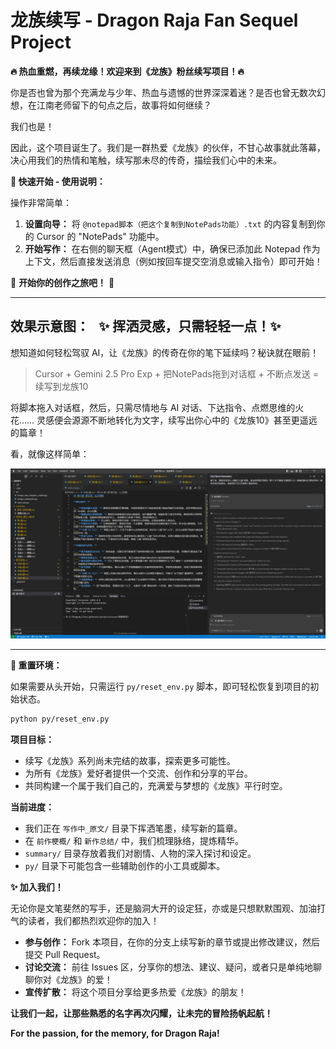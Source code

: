 # 龙族续写 - Dragon Raja Fan Sequel Project

**🔥 热血重燃，再续龙缘！欢迎来到《龙族》粉丝续写项目！🔥**

你是否也曾为那个充满龙与少年、热血与遗憾的世界深深着迷？是否也曾无数次幻想，在江南老师留下的句点之后，故事将如何继续？

我们也是！

因此，这个项目诞生了。我们是一群热爱《龙族》的伙伴，不甘心故事就此落幕，决心用我们的热情和笔触，续写那未尽的传奇，描绘我们心中的未来。

**🚀 快速开始 - 使用说明：**

操作非常简单：

1.  **设置向导：** 将 `@notepad脚本（把这个复制到NotePads功能）.txt` 的内容复制到你的 Cursor 的 "NotePads" 功能中。
2.  **开始写作：** 在右侧的聊天框（Agent模式）中，确保已添加此 Notepad 作为上下文，然后直接发送消息（例如按回车提交空消息或输入指令）即可开始！

🎉 **开始你的创作之旅吧！** 🎉

---





## 效果示意图：&nbsp;&nbsp;&nbsp;✨ 挥洒灵感，只需轻轻一点！✨

想知道如何轻松驾驭 AI，让《龙族》的传奇在你的笔下延续吗？秘诀就在眼前！

> Cursor + Gemini 2.5 Pro Exp + 把NotePads拖到对话框 + 不断点发送 = 续写到龙族10

将脚本拖入对话框，然后，只需尽情地与 AI 对话、下达指令、点燃思维的火花…… 灵感便会源源不断地转化为文字，续写出你心中的《龙族10》甚至更遥远的篇章！

看，就像这样简单：

![](./images/img.png)

---

**🔄 重置环境：**

如果需要从头开始，只需运行 `py/reset_env.py` 脚本，即可轻松恢复到项目的初始状态。

```bash
python py/reset_env.py
```

**项目目标：**

*   续写《龙族》系列尚未完结的故事，探索更多可能性。
*   为所有《龙族》爱好者提供一个交流、创作和分享的平台。
*   共同构建一个属于我们自己的，充满爱与梦想的《龙族》平行时空。

**当前进度：**

*   我们正在 `写作中_原文/` 目录下挥洒笔墨，续写新的篇章。
*   在 `前作梗概/` 和 `新作总结/` 中，我们梳理脉络，提炼精华。
*   `summary/` 目录存放着我们对剧情、人物的深入探讨和设定。
*   `py/` 目录下可能包含一些辅助创作的小工具或脚本。

**✨ 加入我们！**

无论你是文笔斐然的写手，还是脑洞大开的设定狂，亦或是只想默默围观、加油打气的读者，我们都热烈欢迎你的加入！

*   **参与创作：** Fork 本项目，在你的分支上续写新的章节或提出修改建议，然后提交 Pull Request。
*   **讨论交流：** 前往 Issues 区，分享你的想法、建议、疑问，或者只是单纯地聊聊你对《龙族》的爱！
*   **宣传扩散：** 将这个项目分享给更多热爱《龙族》的朋友！

**让我们一起，让那些熟悉的名字再次闪耀，让未完的冒险扬帆起航！**

**For the passion, for the memory, for Dragon Raja!**
